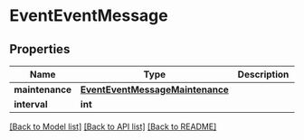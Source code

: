 # EventEventMessage

## Properties
Name | Type | Description | Notes
------------ | ------------- | ------------- | -------------
**maintenance** | [**EventEventMessageMaintenance**](EventEventMessageMaintenance.md) |  | [optional] 
**interval** | **int** |  | [optional] 

[[Back to Model list]](../README.md#documentation-for-models) [[Back to API list]](../README.md#documentation-for-api-endpoints) [[Back to README]](../README.md)


